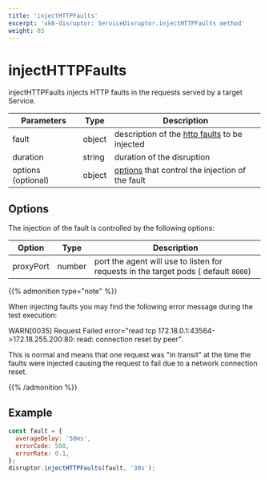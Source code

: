 ```yaml
---
title: 'injectHTTPFaults'
excerpt: 'xk6-disruptor: ServiceDisruptor.injectHTTPFaults method'
weight: 03
---
```


# injectHTTPFaults

injectHTTPFaults injects HTTP faults in the requests served by a target Service.

| Parameters         | Type   | Description                                                                                                            |
| ------------------ | ------ | ---------------------------------------------------------------------------------------------------------------------- |
| fault              | object | description of the [http faults](https://grafana.com/docs/k6/<K6_VERSION>/javascript-api/xk6-disruptor/faults/http) to be injected |
| duration           | string | duration of the disruption                                                                                             |
| options (optional) | object | [options](#options) that control the injection of the fault                                                            |

## Options

The injection of the fault is controlled by the following options:

| Option    | Type   | Description                                                                         |
| --------- | ------ | ----------------------------------------------------------------------------------- |
| proxyPort | number | port the agent will use to listen for requests in the target pods ( default `8000`) |

{{% admonition type="note" %}}

When injecting faults you may find the following error message during the test execution:

WARN\[0035\] Request Failed error="read tcp 172.18.0.1:43564->172.18.255.200:80: read: connection reset by peer".

This is normal and means that one request was "in transit" at the time the faults were injected causing the request to fail due to a network connection reset.

 {{% /admonition %}}

## Example

<!-- eslint-skip -->

```javascript
const fault = {
  averageDelay: '50ms',
  errorCode: 500,
  errorRate: 0.1,
};
disruptor.injectHTTPFaults(fault, '30s');
```
